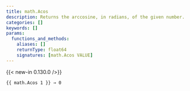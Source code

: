 ```yaml
---
title: math.Acos
description: Returns the arccosine, in radians, of the given number.
categories: []
keywords: []
params:
  functions_and_methods:
    aliases: []
    returnType: float64
    signatures: [math.Acos VALUE]
---
```


{{< new-in 0.130.0 />}}

```go-html-template
{{ math.Acos 1 }} → 0
```
